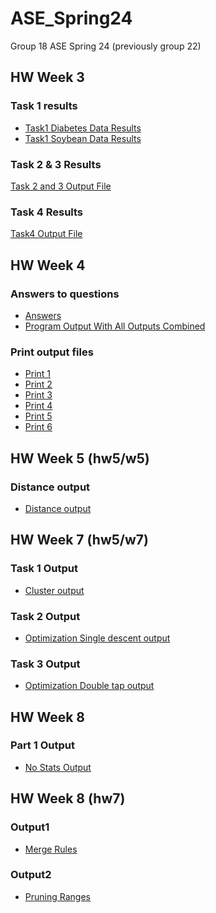 # ASE_Spring24
Group 18 ASE Spring 24
(previously group 22)


## HW Week 3

### Task 1 results
-  [Task1 Diabetes Data Results](https://github.com/ymdatta/ASE_Spring24/blob/main/hw3/w3/task1/diabetes_count.csv)
-  [Task1 Soybean Data Results](https://github.com/ymdatta/ASE_Spring24/blob/main/hw3/w3/task1/soybean_count.csv)

### Task 2 & 3 Results
[Task 2 and 3 Output File](https://github.com/ymdatta/ASE_Spring24/blob/main/hw3/w3/task3/w3_task2_task3.out)

### Task 4 Results
[Task4 Output File](https://github.com/ymdatta/ASE_Spring24/blob/main/hw3/w3/task4/w3_task4.out)

## HW Week 4

### Answers to questions
- [Answers](https://github.com/ymdatta/ASE_Spring24/blob/main/hw4/w4/src/Answers.out)
- [Program Output With All Outputs Combined](https://github.com/ymdatta/ASE_Spring24/blob/main/hw4/w4/src/All_Answers.out)

### Print output files
 - [Print 1](https://github.com/ymdatta/ASE_Spring24/blob/main/hw4/w4/src/1.out)
 - [Print 2](https://github.com/ymdatta/ASE_Spring24/blob/main/hw4/w4/src/2.out)
 - [Print 3](https://github.com/ymdatta/ASE_Spring24/blob/main/hw4/w4/src/3.out)
 - [Print 4](https://github.com/ymdatta/ASE_Spring24/blob/main/hw4/w4/src/4.out)
 - [Print 5](https://github.com/ymdatta/ASE_Spring24/blob/main/hw4/w4/src/5.out)
 - [Print 6](https://github.com/ymdatta/ASE_Spring24/blob/main/hw4/w4/src/6.out)

 ## HW Week 5 (hw5/w5)

 ### Distance output
 - [Distance output](https://github.com/ymdatta/ASE_Spring24/blob/main/hw5/w5/src/dist.out)

 ## HW Week 7 (hw5/w7)

 ### Task 1 Output
 - [Cluster output](https://github.com/ymdatta/ASE_Spring24/blob/main/hw5/w7/src/task1.out)
 ### Task 2 Output
 - [Optimization Single descent output](https://github.com/ymdatta/ASE_Spring24/blob/main/hw5/w7/src/task2.out)
 ### Task 3 Output
 - [Optimization Double tap output](https://github.com/ymdatta/ASE_Spring24/blob/main/hw5/w7/src/task3.out)

 ## HW Week 8

 ### Part 1 Output
 - [No Stats Output](https://github.com/ymdatta/ASE_Spring24/blob/main/hw6/w8/src/hw06-part1.out)

 ## HW Week 8 (hw7)

 ### Output1
 - [Merge Rules](https://github.com/ymdatta/ASE_Spring24/blob/main/hw7/w9/src/output1.txt)
 ### Output2
 - [Pruning Ranges](https://github.com/ymdatta/ASE_Spring24/blob/main/hw7/w9/src/output2.txt)
